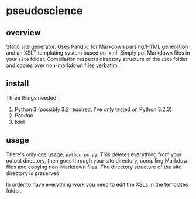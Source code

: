 pseudoscience
=======
overview
-----
Static site generator. Uses Pandoc for Markdown parsing/HTML generation and an XSLT templating system based on lxml. Simply put Markdown files in your `site` folder. Compilation respects directory structure of the `site` folder and copies over non-markdown files verbatim.

install
-------
Three things needed:

  1. Python 3 (possibly 3.2 required. I've only tested on Python 3.2.3)
  2. Pandoc
  3. lxml
 

usage
------
There's only one usage: `python ps.py`. This deletes everything from your output directory, then goes through your site directory, compiling Markdown files and copying non-Markdown files. The directory structure of the site directory is preserved.

In order to have everything work you need to edit the XSLs in the templates folder.
 
